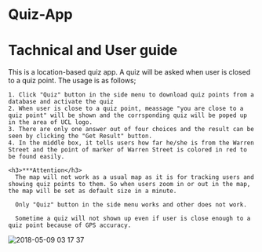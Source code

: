 # Quiz-App
# Tachnical and User guide

  This is a location-based quiz app. A quiz will be asked when user is closed to a quiz point. The usage is as follows;
  
    1. Click "Quiz" button in the side menu to download quiz points from a database and activate the quiz
    2. When user is close to a quiz point, meassage "you are close to a quiz point" will be shown and the corrsponding quiz will be poped up in the area of UCL logo. 
    3. There are only one answer out of four choices and the result can be seen by clicking the "Get Result" button.
    4. In the middle box, it tells users how far he/she is from the Warren Street and the point of marker of Warren Street is colored in red to be found easily. 
    
    <h3>***Attention</h3>
      The map will not work as a usual map as it is for tracking users and showing quiz points to them. So when users zoom in or out in the map, the map will be set as default size in a minute.
      
      Only "Quiz" button in the side menu works and other does not work.
      
      Sometime a quiz will not shown up even if user is close enough to a quiz point because of GPS accuracy. 


![2018-05-09 03 17 37](https://user-images.githubusercontent.com/35526637/39792424-6caa9e70-5338-11e8-874c-0ba6e2130ef1.png)

